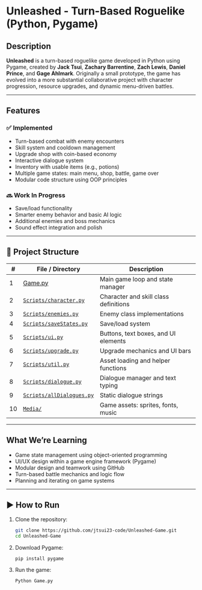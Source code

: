 # Unleashed - Turn-Based Roguelike (Python, Pygame)

## Description

**Unleashed** is a turn-based roguelike game developed in Python using Pygame, created by **Jack Tsui**, **Zachary Barrentine**, **Zach Lewis**, **Daniel Prince**, and **Gage Ahlmark**. Originally a small prototype, the game has evolved into a more substantial collaborative project with character progression, resource upgrades, and dynamic menu-driven battles.

---

## Features

### ✅ Implemented
- Turn-based combat with enemy encounters
- Skill system and cooldown management
- Upgrade shop with coin-based economy
- Interactive dialogue system
- Inventory with usable items (e.g., potions)
- Multiple game states: main menu, shop, battle, game over
- Modular code structure using OOP principles

### 🔜 Work In Progress
- Save/load functionality
- Smarter enemy behavior and basic AI logic
- Additional enemies and boss mechanics
- Sound effect integration and polish

---

## 📁 Project Structure

| #   | File / Directory | Description |
|-----|------------------|-------------|
| 1   | [Game.py](https://github.com/jtsui23-code/Unleashed-Game/blob/main/Game.py) | Main game loop and state manager |
| 2   | [`Scripts/character.py`](https://github.com/jtsui23-code/Unleashed-Game/blob/main/Scripts/character.py) | Character and skill class definitions |
| 3   | [`Scripts/enemies.py`](https://github.com/jtsui23-code/Unleashed-Game/blob/main/Scripts/enemies.py) | Enemy class implementations |
| 4   | [`Scripts/saveStates.py`](https://github.com/jtsui23-code/Unleashed-Game/blob/main/Scripts/saveStates.py) | Save/load system |
| 5   | [`Scripts/ui.py`](https://github.com/jtsui23-code/Unleashed-Game/blob/main/Scripts/ui.py) | Buttons, text boxes, and UI elements |
| 6   | [`Scripts/upgrade.py`](https://github.com/jtsui23-code/Unleashed-Game/blob/main/Scripts/upgrade.py) | Upgrade mechanics and UI bars |
| 7   | [`Scripts/util.py`](https://github.com/jtsui23-code/Unleashed-Game/blob/main/Scripts/util.py) | Asset loading and helper functions |
| 8   | [`Scripts/dialogue.py`](https://github.com/jtsui23-code/Unleashed-Game/blob/main/Scripts/dialogue.py) | Dialogue manager and text typing |
| 9   | [`Scripts/allDialogues.py`](https://github.com/jtsui23-code/Unleashed-Game/blob/main/Scripts/allDialogues.py) | Static dialogue strings |
| 10  | [`Media/`](https://github.com/jtsui23-code/Unleashed-Game/tree/main/Media) | Game assets: sprites, fonts, music |

---

## What We’re Learning

- Game state management using object-oriented programming
- UI/UX design within a game engine framework (Pygame)
- Modular design and teamwork using GitHub
- Turn-based battle mechanics and logic flow
- Planning and iterating on game systems

---

## ▶️ How to Run

1. Clone the repository:
   ```bash
   git clone https://github.com/jtsui23-code/Unleashed-Game.git
   cd Unleashed-Game
   ```
2. Download Pygame:
   ```
   pip install pygame
   ```
3. Run the game:
   ```
   Python Game.py
   ```
